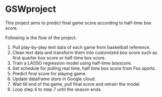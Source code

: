 # GSWproject
This project aims to predict final game score according to half-time box score. 

Following is the flow of the project.

1. Pull play-by-play text data of each game from basketball reference.
2. Clean text data and transform them into customized box score such as first quarter box score or half-time box score.
3. Train a LASSO regression model using half-time boxscore.
4. Set schedule for pulling real time, half time box score from Fox sports. 
5. Predict final score for playing game.
6. Update dataframe store in Google cloud.
7. Wait till end of the game, pull final score and retrain the model.
8. Loop step 4 to step 7 until the season ends.
